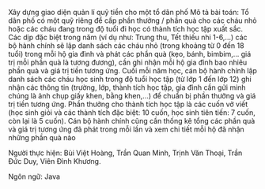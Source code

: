 Xây dựng giao diện quản lí quỹ tiền cho một tổ dân phố
Mô tả bài toán: Tổ dân phố có một quỹ riêng để cấp phần thưởng / phần quà cho các cháu nhỏ hoặc các cháu đang trong độ tuổi đi học có thành tích học tập xuất sắc. Các dịp đặc biệt trong năm (ví dụ như: Trung thu, Tết thiếu nhi 1-6,…) các bộ hành chính sẽ lập danh sách các cháu nhỏ (trong khoảng từ 0 đến 18 tuổi) trong mỗi hộ gia đình và phát các phần quà (kẹo, bánh, bimbim,… giá trị mỗi phần quà là tương đương), cần ghi nhận mỗi hộ gia đình bao nhiêu phần quà và giá trị tiền tương ứng. Cuối mỗi năm học, cán bộ hành chính lập danh sách các cháu học sinh trong độ tuổi học tập (từ lớp 1 đến lớp 12) ghi nhận các thông tin (trường, lớp, thành tích học tập, gia đình cần gửi minh chúng là ảnh chụp giấy khen, bằng khen,…) để chuẩn bị phần thưởng và giá trị tiền tương ứng. Phần thưởng cho thành tích học tập là các cuốn vở viết (học sinh giỏi và các thành tích đặc biệt: 10 cuốn, học sinh tiên tiến: 7 cuốn, còn lại là 5 cuốn). Cán bộ hành chính cũng cần thống kê tổng các phần quà và giá trị tương ứng đã phát trong mỗi lần và xem chi tiết mỗi hộ đã nhận những phần quà nào

Người thực hiện: 
Bùi Việt Hoàng,
Trần Quan Minh,
Trịnh Văn Thoại,
Trần Đức Duy,
Viên Đình Khương.

Ngôn ngữ: Java
